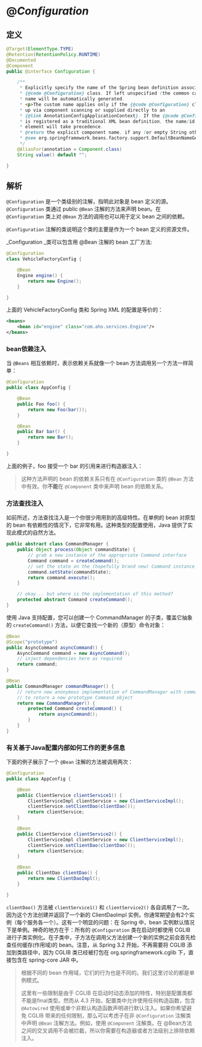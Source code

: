 # @_Configuration_

## 定义

```java
@Target(ElementType.TYPE)
@Retention(RetentionPolicy.RUNTIME)
@Documented
@Component
public @interface Configuration {

    /**
     * Explicitly specify the name of the Spring bean definition associated with the
     * {@code @Configuration} class. If left unspecified (the common case), a bean
     * name will be automatically generated.
     * <p>The custom name applies only if the {@code @Configuration} class is picked
     * up via component scanning or supplied directly to an
     * {@link AnnotationConfigApplicationContext}. If the {@code @Configuration} class
     * is registered as a traditional XML bean definition, the name/id of the bean
     * element will take precedence.
     * @return the explicit component name, if any (or empty String otherwise)
     * @see org.springframework.beans.factory.support.DefaultBeanNameGenerator
     */
    @AliasFor(annotation = Component.class)
    String value() default "";

}
```

## 解析

`@Configuration` 是一个类级别的注解，指明此对象是 bean 定义的源。`@Configuration` 类通过 public `@Bean` 注解的方法来声明 bean。在 `@Configuration` 类上对 `@Bean` 方法的调用也可以用于定义 bean 之间的依赖。

`@Configuration` 注解的类说明这个类的主要是作为一个 bean 定义的资源文件。

_Configuration _类可以包含用 @Bean 注解的 bean 工厂方法:

```java
@Configuration
class VehicleFactoryConfig {

    @Bean
    Engine engine() {
        return new Engine();
    }

}
```

上面的 VehicleFactoryConfig 类和 Spring XML 的配置是等价的：

```xml
<beans>
    <bean id="engine" class="com.aho.services.Engine"/>
</beans>
```

### **bean依赖注入**

当 `@Beans` 相互依赖时，表示依赖关系就像一个 bean 方法调用另一个方法一样简单：

```java
@Configuration
public class AppConfig {

    @Bean
    public Foo foo() {
        return new Foo(bar());
    }

    @Bean
    public Bar bar() {
        return new Bar();
    }

}
```

上面的例子，foo 接受一个 bar 的引用来进行构造器注入：

> 这种方法声明的 bean 的依赖关系只有在 `@Configuration` 类的 `@Bean` 方法中有效。你**不能**在 `@Component` 类中来声明 bean 的依赖关系。

### **方法查找注入**

如前所述，方法查找注入是一个你很少用用到的高级特性。在单例的 bean 对原型的 bean 有依赖性的情况下，它非常有用。这种类型的配置使用，Java 提供了实现此模式的自然方法。

```java
public abstract class CommandManager {
    public Object process(Object commandState) {
        // grab a new instance of the appropriate Command interface
        Command command = createCommand();
        // set the state on the (hopefully brand new) Command instance
        command.setState(commandState);
        return command.execute();
    }

    // okay... but where is the implementation of this method?
    protected abstract Command createCommand();
}
```

使用 Java 支持配置，您可以创建一个 CommandManager 的子类，覆盖它抽象的 `createCommand()` 方法，以便它查找一个新的（原型）命令对象：

```java
@Bean
@Scope("prototype")
public AsyncCommand asyncCommand() {
    AsyncCommand command = new AsyncCommand();
    // inject dependencies here as required
    return command;
}

@Bean
public CommandManager commandManager() {
    // return new anonymous implementation of CommandManager with command() overridden
    // to return a new prototype Command object
    return new CommandManager() {
        protected Command createCommand() {
            return asyncCommand();
        }
    }
}
```

### **有关基于Java配置内部如何工作的更多信息**

下面的例子展示了一个 `@Bean` 注解的方法被调用两次：

```java
@Configuration
public class AppConfig {

    @Bean
    public ClientService clientService1() {
        ClientServiceImpl clientService = new ClientServiceImpl();
        clientService.setClientDao(clientDao());
        return clientService;
    }

    @Bean
    public ClientService clientService2() {
        ClientServiceImpl clientService = new ClientServiceImpl();
        clientService.setClientDao(clientDao());
        return clientService;
    }

    @Bean
    public ClientDao clientDao() {
        return new ClientDaoImpl();
    }

}
```

`clientDao()` 方法被 `clientService1()` 和 `clientService2()` 各自调用了一次。因为这个方法创建并返回了一个新的 ClientDaoImpl 实例，你通常期望会有2个实例（每个服务各一个）。这有一个明显的问题：在 Spring 中，bean 实例默认情况下是单例。神奇的地方在于：所有的 `@Configuration` 类在启动时都使用 CGLIB 进行子类实例化。在子类中，子方法在调用父方法创建一个新的实例之前会首先检查任何缓存\(作用域\)的 bean。注意，从 Spring 3.2 开始，不再需要将 CGLIB 添加到类路径中，因为 CGLIB 类已经被打包在 org.springframework.cglib 下，直接包含在 spring-core JAR 中。

> 根据不同的 bean 作用域，它们的行为也是不同的。我们这里讨论的都是单例模式。
>
> 这里有一些限制是由于 CGLIB 在启动时动态添加的特性，特别是配置类都不能是final类型。然而从 4.3 开始，配置类中允许使用任何构造函数，包含 `@Autowired` 使用或单个非默认构造函数声明进行默认注入。如果你希望避免 CGLIB 带来的任何限制，那么可以考虑子在非 `@Configuration` 注解类中声明 `@Bean` 注解方法。例如，使用 `@Component` 注解类。在 @Bean方法之间的交叉调用不会被拦截，所以你需要在构造器或者方法级别上排除依赖注入。



